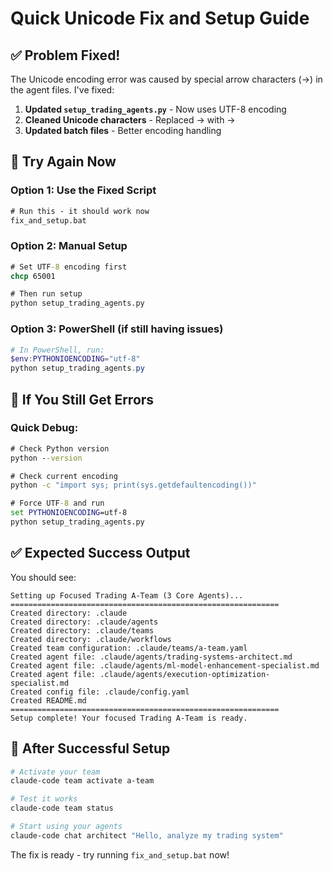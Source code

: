 # Quick Unicode Fix and Setup Guide

## ✅ Problem Fixed!

The Unicode encoding error was caused by special arrow characters (→) in the agent files. I've fixed:

1. **Updated `setup_trading_agents.py`** - Now uses UTF-8 encoding
2. **Cleaned Unicode characters** - Replaced → with -> 
3. **Updated batch files** - Better encoding handling

## 🚀 Try Again Now

### Option 1: Use the Fixed Script
```cmd
# Run this - it should work now
fix_and_setup.bat
```

### Option 2: Manual Setup
```cmd
# Set UTF-8 encoding first
chcp 65001

# Then run setup
python setup_trading_agents.py
```

### Option 3: PowerShell (if still having issues)
```powershell
# In PowerShell, run:
$env:PYTHONIOENCODING="utf-8"
python setup_trading_agents.py
```

## 🔧 If You Still Get Errors

### Quick Debug:
```cmd
# Check Python version
python --version

# Check current encoding
python -c "import sys; print(sys.getdefaultencoding())"

# Force UTF-8 and run
set PYTHONIOENCODING=utf-8
python setup_trading_agents.py
```

## ✅ Expected Success Output

You should see:
```
Setting up Focused Trading A-Team (3 Core Agents)...
============================================================
Created directory: .claude
Created directory: .claude/agents
Created directory: .claude/teams
Created directory: .claude/workflows
Created team configuration: .claude/teams/a-team.yaml
Created agent file: .claude/agents/trading-systems-architect.md
Created agent file: .claude/agents/ml-model-enhancement-specialist.md
Created agent file: .claude/agents/execution-optimization-specialist.md
Created config file: .claude/config.yaml
Created README.md
============================================================
Setup complete! Your focused Trading A-Team is ready.
```

## 🎯 After Successful Setup

```bash
# Activate your team
claude-code team activate a-team

# Test it works
claude-code team status

# Start using your agents
claude-code chat architect "Hello, analyze my trading system"
```

The fix is ready - try running `fix_and_setup.bat` now!
